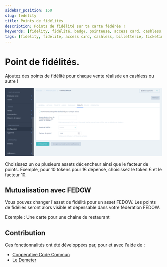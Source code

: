 ```yaml
---
sidebar_position: 160
slug: fedelity
title: Points de fidélités
description: Points de fidélité sur ta carte fédérée !
keywords: [fidelity, fidélité, badge, pointeuse, access card, cashless, billetterie, ticketing, cashback, stripe, badge inter-lieux, dokos]
tags: [fidelity, fidélité, access card, cashless, billetterie, ticketing, cashback, stripe,  badge inter-lieux, dokos]
---
```



# Point de fidélités.

Ajoutez des points de fidélité pour chaque vente réalisée en cashless ou autre !

![Config Badge](/img/fidelite.png)

Choisissez un ou plusieurs assets déclencheur ainsi que le facteur de points.
Exemple, pour 10 tokens pour 1€ dépensé, choisissez le token € et le facteur 10.

## Mutualisation avec FEDOW

Vous pouvez changer l'asset de fidélité pour un asset FEDOW. Les points de fidéliés seront alors visible et dépensable dans votre fédération FEDOW.

Exemple : Une carte pour une chaine de restaurant

## Contribution

Ces fonctionnalités ont été développées par, pour et avec l'aide de :

- [Coopérative Code Commun](https://codecommun.coop/)
- [Le Demeter](https://ledemeter.fr/)
